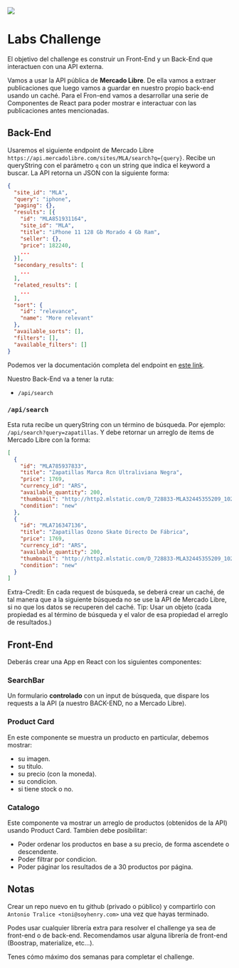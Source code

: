 <p align='left'>
    <img src='https://static.wixstatic.com/media/85087f_0d84cbeaeb824fca8f7ff18d7c9eaafd~mv2.png/v1/fill/w_160,h_30,al_c,q_85,usm_0.66_1.00_0.01/Logo_completo_Color_1PNG.webp' </img>
</p>

# Labs Challenge

El objetivo del challenge es construir un Front-End y un Back-End que interactuen con una API externa.

Vamos a usar la API pública de **Mercado Libre**. De ella vamos a extraer publicaciones que luego vamos a guardar en nuestro propio back-end usando un caché. Para el Fron-end vamos a desarrollar una serie de Componentes de React para poder mostrar e interactuar con las publicaciones antes mencionadas.

## Back-End

Usaremos el siguiente endpoint de Mercado Libre `https://api.mercadolibre.com/sites/MLA/search?q={query}`.
Recibe un queryString con el parámetro `q` con un string que indica el keyword a buscar.
La API retorna un JSON con la siguiente forma:

```json
{
  "site_id": "MLA",
  "query": "iphone",
  "paging": {},
  "results": [{
  	"id": "MLA851931164",
    "site_id": "MLA",
    "title": "iPhone 11 128 Gb Morado 4 Gb Ram",
    "seller": {},
    "price": 182240,
    ...
  }],
  "secondary_results": [
    ...
  ],
  "related_results": [
  	...
  ],
  "sort": {
    "id": "relevance",
    "name": "More relevant"
  },
  "available_sorts": [],
  "filters": [],
  "available_filters": []
}
```

Podemos ver la documentación completa del endpoint en [este link](https://api.mercadolibre.com/sites/MLA/search?q=iphone).

Nuestro Back-End va a tener la ruta:

- `/api/search`

### `/api/search`

Esta ruta recibe un queryString con un término de búsqueda. Por ejemplo: `/api/search?query=zapatillas`. Y debe retornar un arreglo de items de Mercado Libre con la forma:

```json
[
  {
    "id": "MLA785937833",
    "title": "Zapatillas Marca Rcn Ultraliviana Negra",
    "price": 1769,
    "currency_id": "ARS",
    "available_quantity": 200,
    "thumbnail": "http://http2.mlstatic.com/D_728833-MLA32445355209_102019-I.jpg",
    "condition": "new"
  },
  {
    "id": "MLA716347136",
    "title": "Zapatillas Ozono Skate Directo De Fábrica",
    "price": 1769,
    "currency_id": "ARS",
    "available_quantity": 200,
    "thumbnail": "http://http2.mlstatic.com/D_728833-MLA32445355209_102019-I.jpg",
    "condition": "new"
  }
]
```

Extra-Credit:
En cada request de búsqueda, se deberá crear un caché, de tal manera que a la siguiente búsqueda no se use la API de Mercado Libre, si no que los datos se recuperen del caché. Tip: Usar un objeto (cada propiedad es al término de búsqueda y el valor de esa propiedad el arreglo de resultados.)

## Front-End

Deberás crear una App en React con los siguientes componentes:

### SearchBar

Un formulario **controlado** con un input de búsqueda, que dispare los requests a la API (a nuestro BACK-END, no a Mercado Libre).

### Product Card

En este componente se muestra un producto en particular, debemos mostrar:

- su imagen.
- su titulo.
- su precio (con la moneda).
- su condicion.
- si tiene stock o no.

### Catalogo

Este componente va mostrar un arreglo de productos (obtenidos de la API) usando Product Card. Tambien debe posibilitar:

- Poder ordenar los productos en base a su precio, de forma ascendete o descendente.
- Poder filtrar por condicion.
- Poder páginar los resultados de a 30 productos por página.

## Notas

Crear un repo nuevo en tu github (privado o público) y compartirlo con `Antonio Tralice <toni@soyhenry.com>` una vez que hayas terminado.

Podes usar cualquier librería extra para resolver el challenge ya sea de front-end o de back-end.
Recomendamos usar alguna librería de front-end (Boostrap, materialize, etc...).

Tenes cómo máximo dos semanas para completar el challenge.
